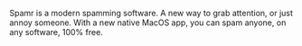 Spamr is a modern spamming software.  A new way to grab attention, or just annoy someone. With a new native MacOS app, you can spam anyone, on any software, 100% free.  
 
